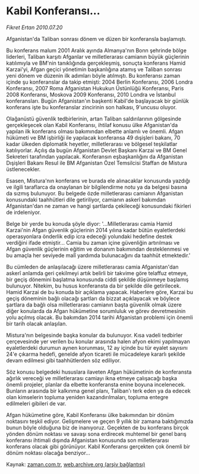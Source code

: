 # Kabil Konferansı...

*Fikret Ertan 2010.07.20*

<td class="columnist-detail">
<p>Afganistan'da Taliban sonrası dönem ve düzen bir konferansla başlamıştı.</p>
<p><p> Bu konferans malum 2001 Aralık ayında Almanya'nın Bonn şehrinde bölge liderleri, Taliban karşıtı Afganlar ve milletlerarası camianın büyük güçlerinin katılımıyla ve BM'nin tanıklığında gerçekleşmiş, sonuçta konferans Hamid Karzai'yi, Afgan geçici yönetimin başkanlığına atamış ve Taliban sonrası yeni dönem ve düzenin ilk adımları böyle atılmıştı. Bu konferansı zaman içinde şu konferanslar da takip etmişti: 2004 Berlin Konferansı, 2006 Londra Konferansı, 2007 Roma Afganistan Hukukun Üstünlüğü Konferansı, Paris 2008 Konferansı, Moskova 2009 Konferansı, 2010 Londra ve İstanbul konferansları. Bugün Afganistan'ın başkenti Kabil'de başlayacak bir günlük konferans işte bu konferanslar zincirinin son halkası, 9'uncusu oluyor.
<p>Olağanüstü güvenlik tedbirlerinin, artan Taliban saldırılarının gölgesinde gerçekleşecek olan Kabil Konferansı, ihtilaf konusu ülke Afganistan'da yapılan ilk konferans olması bakımından elbette anlamlı ve önemli. Afgan hükümeti ve BM işbirliği ile yapılacak konferansa 49 dışişleri bakanı, 70 kadar ülkeden diplomatik heyetler, milletlerarası ve bölgesel teşkilatlar katılıyorlar. Açılış da bugün Afganistan Devlet Başkanı Karzai ve BM Genel Sekreteri tarafından yapılacak. Konferansın eşbaşkanlığını da Afganistan Dışişleri Bakanı Resul ile BM Afganistan Özel Temsilcisi Staffan de Mistura üstlenecekler.
<p>Esasen, Mistura'nın konferans ve burada ele alınacaklar konusunda yazdığı ve ilgili taraflarca da onaylanan bir bilgilendirme notu ya da belgesi basına da sızmış bulunuyor. Bu belgede özde milletlerarası camianın Afganistan konusundaki taahhütleri dile getiriliyor, camianın askerî bakımdan Afganistan'dan ne zaman ve hangi şartlarda çekileceği konusundaki fikirleri de irdeleniyor.
<p>Belge bir yerde bu konuda şöyle diyor: '...Milletlerarası camia Hamid Karzai'nin Afgan güvenlik güçlerinin 2014 yılına kadar bütün eyaletlerdeki operasyonlara önderlik edip icra edeceği yolundaki hedefine destek verdiğini ifade etmiştir... Camia bu zaman içine güvenliğin artırılması ve Afgan güvenlik güçlerinin eğitim ve donanım bakımından desteklenmesi ve bu amaçla her seviyede malî yardımda bulunacağını da taahhüt etmektedir.'
<p>Bu cümleden de anlaşılacağı üzere milletlerarası camia Afganistan'dan askerî anlamda geri çekilmeyi artık belirli bir takvime göre telaffuz etmeye, bir geçiş dönemini başlatma konusunda ciddi şekilde düşünmeye başlamış bulunuyor. Nitekim, bu husus konferansta da bir şekilde dile getirilecek. Hamid Karzai de bu konuda bir açıklama yapacak. Haberlere göre, Karzai bu geçiş döneminin bağlı olacağı şartları da bizzat açıklayacak ve böylece şartlara da bağlı olsa milletlerarası camianın başta güvenlik olmak üzere diğer konularda da Afgan hükümetine sorumluluk ve görev devretmesinin yolu açılmış olacak. Bu bakımdan 2014 tarihi Afganistan problemi için önemli bir tarih olacak anlaşılan.
<p>Mistura'nın belgesinde başka konular da bulunuyor. Kısa vadeli tedbirler çerçevesinde yer verilen bu konular arasında halen afyon ekimi yapılmayan eyaletlerdeki durumun aynen korunması, 12 ay içinde bu tür eyalet sayısını 24'e çıkarma hedefi, genelde afyon ticareti ile mücadeleye kararlı şekilde devam edilmesi gibi taahhütlerden söz ediliyor.
<p>Söz konusu belgedeki hususlara ilaveten Afgan hükümetinin de konferansta ağırlık vereceği ve milletlerarası camiayı ikna etmeye çalışacağı başka önemli projeler, planlar da elbette konferansta enine boyuna incelenecek. Bunların arasında bir kalkınma genel planı, Taliban'ı terk eden ya da edecek olan kimselerin topluma yeniden kazandırılmaları, topluma entegre edilmeleri gibileri de var.
<p>Afgan hükümetine göre, Kabil Konferansı ülke bakımından bir dönüm noktasını teşkil ediyor. Gelişmelere ve geçen 9 yıllık bir zamana baktığımızda bunun böyle olduğuna biz de inanıyoruz. Geçekten de bu konferans birçok yönden dönüm noktası ve savaşı sona erdirecek muhtemel bir genel barış konferansı ihtimali dışında Afganistan konusunda son milletlerarası konferans olacak gibi görünüyor. Kabil Konferansı gerçekten çok önemli bir dönüm noktası olacağa benziyor...</p>
<a href="http://web.archive.org/web/20101210012649/mailto:f.ertan@zaman.com.tr">
</a></p></p></p></p></p></p></p></p></td>

Kaynak: [zaman.com.tr](http://zaman.com.tr/yazar.do?yazino=1006824), [web.archive.org (arşiv bağlantısı)](http://web.archive.org/web/20101210012649/http://www.zaman.com.tr:80/yazar.do?yazino=1006824)
